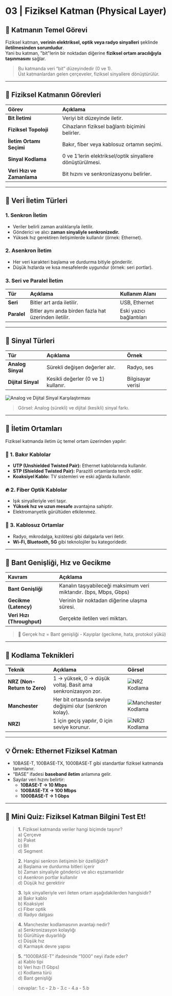 # 03 | Fiziksel Katman (Physical Layer)

## 🔹 Katmanın Temel Görevi

Fiziksel katman, **verinin elektriksel, optik veya radyo sinyalleri** şeklinde **iletilmesinden sorumludur**.  
Yani bu katman, "bit"lerin bir noktadan diğerine **fiziksel ortam aracılığıyla taşınmasını** sağlar.

> Bu katmanda veri “bit” düzeyindedir (0 ve 1).  
> Üst katmanlardan gelen çerçeveler, fiziksel sinyallere dönüştürülür.

---

## 🔹 Fiziksel Katmanın Görevleri

| Görev | Açıklama |
|:--|:--|
| **Bit İletimi** | Veriyi bit düzeyinde iletir. |
| **Fiziksel Topoloji** | Cihazların fiziksel bağlantı biçimini belirler. |
| **İletim Ortamı Seçimi** | Bakır, fiber veya kablosuz ortamın seçimi. |
| **Sinyal Kodlama** | 0 ve 1’lerin elektriksel/optik sinyallere dönüştürülmesi. |
| **Veri Hızı ve Zamanlama** | Bit hızını ve senkronizasyonu belirler. |

---

## 🔹 Veri İletim Türleri

### 1. **Senkron İletim**
- Veriler belirli zaman aralıklarıyla iletilir.  
- Gönderici ve alıcı **zaman sinyaliyle senkronizedir.**  
- Yüksek hız gerektiren iletişimlerde kullanılır (örnek: Ethernet).

### 2. **Asenkron İletim**
- Her veri karakteri başlama ve durdurma bitiyle gönderilir.  
- Düşük hızlarda ve kısa mesafelerde uygundur (örnek: seri portlar).

### 3. **Seri ve Paralel İletim**
| Tür | Açıklama | Kullanım Alanı |
|:--|:--|:--|
| **Seri** | Bitler art arda iletilir. | USB, Ethernet |
| **Paralel** | Bitler aynı anda birden fazla hat üzerinden iletilir. | Eski yazıcı bağlantıları |

---

## 🔹 Sinyal Türleri

| Tür | Açıklama | Örnek |
|:--|:--|:--|
| **Analog Sinyal** | Sürekli değişen değerler alır. | Radyo, ses |
| **Dijital Sinyal** | Kesikli değerler (0 ve 1) kullanır. | Bilgisayar verisi |

![Analog ve Dijital Sinyal Karşılaştırması](https://upload.wikimedia.org/wikipedia/commons/thumb/8/8d/Analogue_vs_digital_wave.svg/640px-Analogue_vs_digital_wave.svg.png)
> Görsel: Analog (sürekli) ve dijital (kesikli) sinyal farkı.

---

## 🔹 İletim Ortamları

Fiziksel katmanda iletim üç temel ortam üzerinden yapılır:

### 🧵 1. **Bakır Kablolar**
- **UTP (Unshielded Twisted Pair):** Ethernet kablolarında kullanılır.  
- **STP (Shielded Twisted Pair):** Parazitli ortamlarda tercih edilir.  
- **Koaksiyel Kablo:** TV sistemleri ve eski ağlarda kullanılır.

### 🔥 2. **Fiber Optik Kablolar**
- Işık sinyalleriyle veri taşır.  
- **Yüksek hız ve uzun mesafe** avantajına sahiptir.  
- Elektromanyetik gürültüden etkilenmez.

### 📡 3. **Kablosuz Ortamlar**
- Radyo, mikrodalga, kızılötesi gibi dalgalarla veri iletir.  
- **Wi-Fi, Bluetooth, 5G** gibi teknolojiler bu kategoridedir.

---

## 🔹 Bant Genişliği, Hız ve Gecikme

| Kavram | Açıklama |
|:--|:--|
| **Bant Genişliği** | Kanalın taşıyabileceği maksimum veri miktarıdır. (bps, Mbps, Gbps) |
| **Gecikme (Latency)** | Verinin bir noktadan diğerine ulaşma süresi. |
| **Veri Hızı (Throughput)** | Gerçekte iletilen veri miktarı. |

> 📘 Gerçek hız = Bant genişliği - Kayıplar (gecikme, hata, protokol yükü)

---

## 🔹 Kodlama Teknikleri

| Teknik | Açıklama | Görsel |
|:--|:--|:--|
| **NRZ (Non-Return to Zero)** | 1 → yüksek, 0 → düşük voltaj. Basit ama senkronizasyon zor. | ![NRZ Kodlama](https://upload.wikimedia.org/wikipedia/commons/thumb/5/52/NRZ_encoding.svg/640px-NRZ_encoding.svg.png) |
| **Manchester** | Her bit ortasında seviye değişimi olur (senkron kolay). | ![Manchester Kodlama](https://upload.wikimedia.org/wikipedia/commons/thumb/8/8b/Manchester_encoding_both_conventions.svg/640px-Manchester_encoding_both_conventions.svg.png) |
| **NRZI** | 1 için geçiş yapılır, 0 için seviye korunur. | ![NRZI Kodlama](https://upload.wikimedia.org/wikipedia/commons/thumb/1/14/NRZI_encoding.svg/640px-NRZI_encoding.svg.png) |

---

## 💡 Örnek: Ethernet Fiziksel Katman

- 10BASE-T, 100BASE-TX, 1000BASE-T gibi standartlar fiziksel katmanda tanımlanır.  
- “BASE” ifadesi **baseband iletim** anlamına gelir.  
- Sayılar veri hızını belirtir:
  - **10BASE-T → 10 Mbps**
  - **100BASE-TX → 100 Mbps**
  - **1000BASE-T → 1 Gbps**

---

## 🧠 Mini Quiz: Fiziksel Katman Bilgini Test Et!

> **1.** Fiziksel katmanda veriler hangi biçimde taşınır?  
a) Çerçeve  
b) Paket  
c) Bit  
d) Segment  

> **2.** Hangisi senkron iletişimin bir özelliğidir?  
a) Başlama ve durdurma bitleri içerir  
b) Zaman sinyaliyle gönderici ve alıcı eşzamanlıdır  
c) Asenkron portlar kullanılır  
d) Düşük hız gerektirir  

> **3.** Işık sinyalleriyle veri ileten ortam aşağıdakilerden hangisidir?  
a) Bakır kablo  
b) Koaksiyel  
c) Fiber optik  
d) Radyo dalgası  

> **4.** Manchester kodlamasının avantajı nedir?  
a) Senkronizasyon kolaylığı  
b) Gürültüye duyarlılığı  
c) Düşük hız  
d) Karmaşık devre yapısı  

> **5.** “1000BASE-T” ifadesinde “1000” neyi ifade eder?  
a) Kablo tipi  
b) Veri hızı (1 Gbps)  
c) Kodlama türü  
d) Bant genişliği


> cevaplar: 1.c - 2.b - 3.c - 4.a - 5.b
